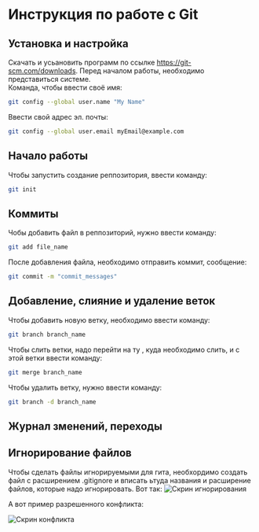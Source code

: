 # Инструкция по работе с  Git

## Установка и настройка
Скачать и усьановить программ по ссылке https://git-scm.com/downloads.
Перед началом работы, необходимо представиться системе.\
Команда, чтобы ввести своё имя:

```sh
git config --global user.name "My Name"
```
Ввести свой адрес эл. почты:

```sh
git config --global user.email myEmail@example.com
```

## Начало работы

Чтобы запустить создание реппозитория, ввести команду:

```sh
git init
```

## Коммиты

Чобы добавить файл в реппозиторий, нужно ввести команду:

```sh
git add file_name
```

После добавления файла, необходимо отправить коммит, сообщение:

```sh
git commit -m "commit_messages"
```

## Добавление, слияние и удаление веток

Чтобы добавить новую ветку, необходимо ввести команду:

```sh
git branch branch_name
```

Чтобы слить ветки, надо перейти на ту , куда необходимо слить, и с этой ветки ввести команду:

```sh
git merge branch_name
```

Чтобы удалить ветку, нужно ввести команду:

```sh
git branch -d branch_name
```

## Журнал зменений, переходы

## Игнорирование файлов

Чтобы сделать файлы игнорируемыми для гита, необхордимо создать файл с расширением .gitignore и вписать ьтуда названия и расширение файлов, которые надо игнорировать. 
Вот так: 
![Скрин игнорирования](/Скрин%20игнор.png)

А вот пример разрешенного конфликта:

![Скрин конфликта](/Скрин%20конфликта.png)